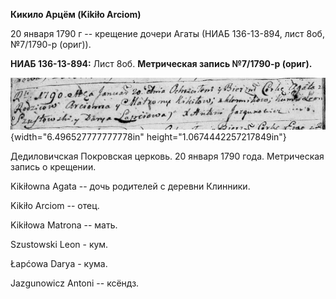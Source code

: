 **Кикило Арцём (Kikiło Arciom)**

20 января 1790 г -- крещение дочери Агаты (НИАБ 136-13-894, лист 8об,
№7/1790-р (ориг)).

**НИАБ 136-13-894:** Лист 8об. **Метрическая запись №7/1790-р (ориг).**

![](./media/fe4310f18ff8504389fdae86a27676a38437843b.png){width="6.496527777777778in"
height="1.0674442257217849in"}

Дедиловичская Покровская церковь. 20 января 1790 года. Метрическая
запись о крещении.

Kikiłowna Agata -- дочь родителей с деревни Клинники.

Kikiło Arciom -- отец.

Kikiłowa Matrona -- мать.

Szustowski Leon - кум.

Łapćowa Darya - кума.

Jazgunowicz Antoni -- ксёндз.
